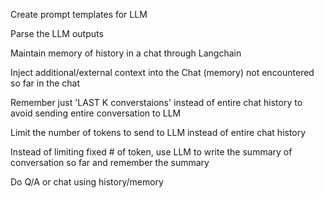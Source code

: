 Create prompt templates for LLM

Parse the LLM outputs

Maintain memory of history in a chat through Langchain

Inject additional/external context into the Chat (memory) not encountered so far in the chat

Remember just 'LAST K converstaions' instead of entire chat history to avoid sending entire conversation to LLM

Limit the number of tokens to send to LLM instead of entire chat history

Instead of limiting fixed # of token, use LLM to write the summary of conversation so far and remember the summary

Do Q/A or chat using history/memory

